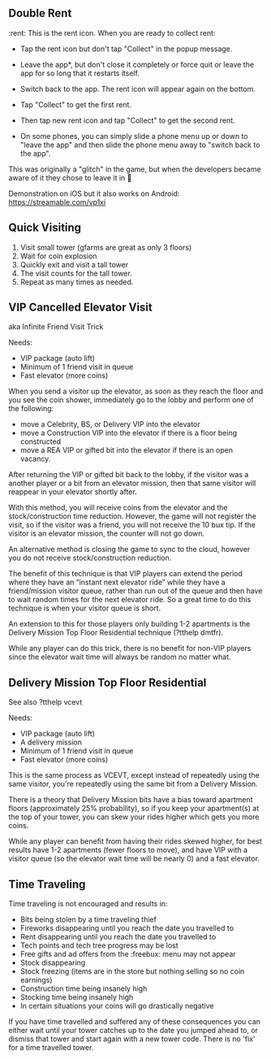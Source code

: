 ## Double Rent

:rent: This is the rent icon. When you are ready to collect rent:

* Tap the rent icon but don't tap "Collect" in the popup message.
* Leave the app*, but don't close it completely or force quit or leave the app for so long that it restarts itself.
* Switch back to the app. The rent icon will appear again on the bottom.
* Tap "Collect" to get the first rent.
* Then tap new rent icon and tap "Collect" to get the second rent.

* On some phones, you can simply slide a phone menu up or down to "leave the app" and then slide the phone menu away to "switch back to the app".

This was originally a "glitch" in the game, but when the developers became aware of it they chose to leave it in 🙂

Demonstration on iOS but it also works on Android: <https://streamable.com/vp1xi>

## Quick Visiting

1. Visit small tower (gfarms are great as only 3 floors)
2. Wait for coin explosion
3. Quickly exit and visit a tall tower
4. The visit counts for the tall tower.
5. Repeat as many times as needed.

## VIP Cancelled Elevator Visit

aka Infinite Friend Visit Trick

Needs:

* VIP package (auto lift)
* Minimum of 1 friend visit in queue
* Fast elevator (more coins)

When you send a visitor up the elevator, as soon as they reach the floor and you see the coin shower, immediately go to the lobby and perform one of the following:

* move a Celebrity, BS, or Delivery VIP into the elevator
* move a Construction VIP into the elevator if there is a floor being constructed
* move a REA VIP or gifted bit into the elevator if there is an open vacancy.

After returning the VIP or gifted bit back to the lobby, if the visitor was a another player or a bit from an elevator mission, then that same visitor will reappear in your elevator shortly after.

With this method, you will receive coins from the elevator and the stock/construction time reduction. However, the game will not register the visit, so if the visitor was a friend, you will not receive the 10 bux tip. If the visitor is an elevator mission, the counter will not go down.

An alternative method is closing the game to sync to the cloud, however you do not receive stock/construction reduction.

The benefit of this technique is that VIP players can extend the period where they have an “instant next elevator ride” while they have a friend/mission visitor queue, rather than run out of the queue and then have to wait random times for the next elevator ride. So a great time to do this technique is when your visitor queue is short.

An extension to this for those players only building 1-2 apartments is the Delivery Mission Top Floor Residential technique (?tthelp dmtfr).

While any player can do this trick, there is no benefit for non-VIP players since the elevator wait time will always be random no matter what.

## Delivery Mission Top Floor Residential

See also ?tthelp vcevt

Needs:

* VIP package (auto lift)
* A delivery mission
* Minimum of 1 friend visit in queue
* Fast elevator (more coins)

This is the same process as VCEVT, except instead of repeatedly using the same visitor, you're repeatedly using the same bit from a Delivery Mission.

There is a theory that Delivery Mission bits have a bias toward apartment floors (approximately 25% probability), so if you keep your apartment(s) at the top of your tower, you can skew your rides higher which gets you more coins.

While any player can benefit from having their rides skewed higher, for best results have 1-2 apartments (fewer floors to move), and have VIP with a visitor queue (so the elevator wait time will be nearly 0) and a fast elevator.

## Time Traveling

Time traveling is not encouraged and results in:

* Bits being stolen by a time traveling thief
* Fireworks disappearing until you reach the date you travelled to
* Rent disappearing until you reach the date you travelled to
* Tech points and tech tree progress may be lost
* Free gifts and ad offers from the :freebux: menu may not appear
* Stock disappearing
* Stock freezing (items are in the store but nothing selling so no coin earnings)
* Construction time being insanely high
* Stocking time being insanely high
* In certain situations your coins will go drastically negative

If you have time travelled and suffered any of these consequences you can either wait until your tower catches up to the date you jumped ahead to, or dismiss that tower and start again with a new tower code.  There is no 'fix' for a time travelled tower.
